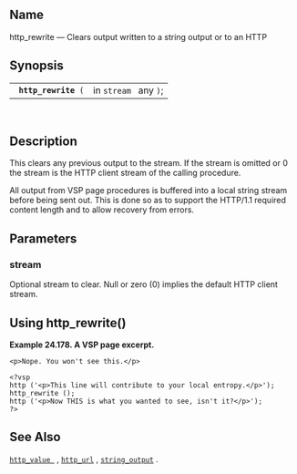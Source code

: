 <div>

<div>

</div>

<div>

## Name

http_rewrite — Clears output written to a string output or to an HTTP

</div>

<div>

## Synopsis

<div>

|                           |                       |
|---------------------------|-----------------------|
| ` `**`http_rewrite`**` (` | in `stream ` any `)`; |

<div>

 

</div>

</div>

</div>

<div>

## Description

This clears any previous output to the stream. If the stream is omitted
or 0 the stream is the HTTP client stream of the calling procedure.

All output from VSP page procedures is buffered into a local string
stream before being sent out. This is done so as to support the HTTP/1.1
required content length and to allow recovery from errors.

</div>

<div>

## Parameters

<div>

### stream

Optional stream to clear. Null or zero (0) implies the default HTTP
client stream.

</div>

</div>

<div>

## Using http_rewrite()

<div>

**Example 24.178. A VSP page excerpt.**

<div>

``` programlisting
<p>Nope. You won't see this.</p>

<?vsp
http ('<p>This line will contribute to your local entropy.</p>');
http_rewrite ();
http ('<p>Now THIS is what you wanted to see, isn't it?</p>');
?>
```

</div>

</div>

  

</div>

<div>

## See Also

<a href="fn_http_value.html" class="link" title="http_value"><code
class="function">http_value </code></a> ,
<a href="fn_http_url.html" class="link" title="http_url"><code
class="function">http_url</code></a> ,
<a href="fn_string_output.html" class="link" title="string_output"><code
class="function">string_output</code></a> .

</div>

</div>
